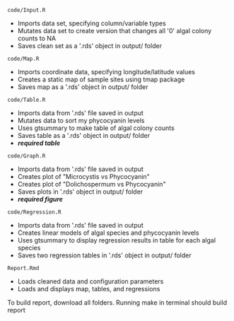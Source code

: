 `code/Input.R`
- Imports data set, specifying column/variable types
- Mutates data set to create version that changes all '0' algal colony counts to NA
- Saves clean set as a '.rds' object in output/ folder

`code/Map.R`
- Imports coordinate data, specifying longitude/latitude values
- Creates a static map of sample sites using tmap package
- Saves map as a '.rds' object in output/ folder

`code/Table.R`
- Imports data from '.rds' file saved in output
- Mutates data to sort my phycocyanin levels 
- Uses gtsummary to make table of algal colony counts 
- Saves table as a '.rds' object in output/ folder
- ***required table***

`code/Graph.R`
- Imports data from '.rds' file saved in output
- Creates plot of "Microcystis vs Phycocyanin"
- Creates plot of "Dolichospermum vs Phycocyanin"
- Saves plots in '.rds' object in output/ folder
- ***required figure***

`code/Regression.R`
- Imports data from '.rds' file saved in output
- Creates linear models of algal species and phycocyanin levels
- Uses gtsummary to display regression results in table for each algal species
- Saves two regression tables in '.rds' object in output/ folder

`Report.Rmd`
- Loads cleaned data and configuration parameters
- Loads and displays map, tables, and regressions

To build report, download all folders. Running make in terminal should build report